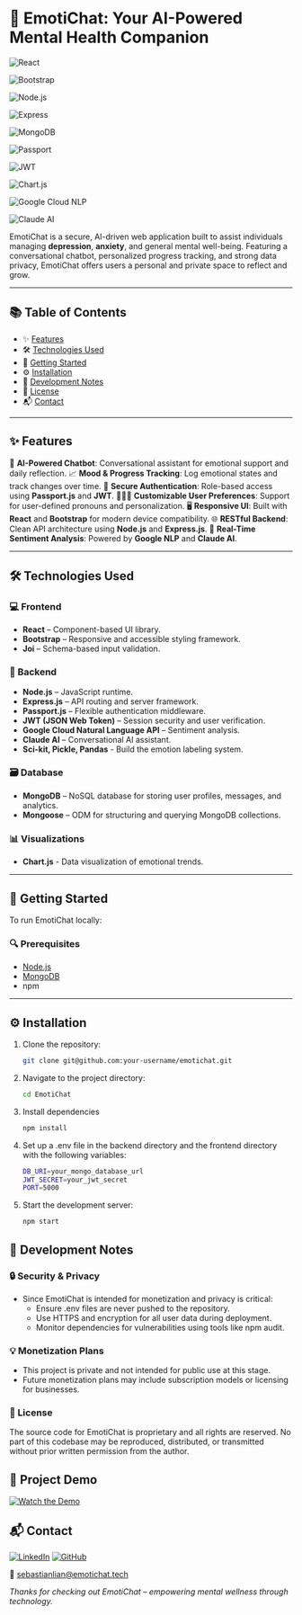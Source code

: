 # 🤖 EmotiChat: Your AI-Powered Mental Health Companion

![React](https://img.shields.io/badge/Frontend-React-blue?style=for-the-badge&logo=react)

![Bootstrap](https://img.shields.io/badge/Styling-Bootstrap-purple?style=for-the-badge&logo=bootstrap)

![Node.js](https://img.shields.io/badge/Backend-Node.js-green?style=for-the-badge&logo=node.js)

![Express](https://img.shields.io/badge/API-Express-black?style=for-the-badge&logo=express)

![MongoDB](https://img.shields.io/badge/Database-MongoDB-brightgreen?style=for-the-badge&logo=mongodb)

![Passport](https://img.shields.io/badge/Auth-Passport.js-orange?style=for-the-badge&logo=passport)

![JWT](https://img.shields.io/badge/Auth-JWT-blueviolet?style=for-the-badge&logo=jsonwebtokens)

![Chart.js](https://img.shields.io/badge/Charts-Chart.js-ff6384?style=for-the-badge&logo=chartdotjs&logoColor=white)

![Google Cloud NLP](https://img.shields.io/badge/NLP-Google%20Cloud-yellow?style=for-the-badge&logo=googlecloud)

![Claude AI](https://img.shields.io/badge/AI-Claude-9cf?style=for-the-badge)

EmotiChat is a secure, AI-driven web application built to assist individuals managing **depression**, **anxiety**, and general mental well-being. Featuring a conversational chatbot, personalized progress tracking, and strong data privacy, EmotiChat offers users a personal and private space to reflect and grow.

---

## 📚 Table of Contents

- ✨ [Features](#-features)
- 🛠️ [Technologies Used](#️-technologies-used)
- 🚀 [Getting Started](#-getting-started)
- ⚙️ [Installation](#️-installation)
- 🧠 [Development Notes](#-development-notes)
- 📄 [License](#-license)
- 📬 [Contact](#-contact)

---

## ✨ Features

💬 **AI-Powered Chatbot**: Conversational assistant for emotional support and daily reflection.
📈 **Mood & Progress Tracking**: Log emotional states and track changes over time.
🔐 **Secure Authentication**: Role-based access using **Passport.js** and **JWT**.
🧑‍🤝‍🧑 **Customizable User Preferences**: Support for user-defined pronouns and personalization.
🖥️ **Responsive UI**: Built with **React** and **Bootstrap** for modern device compatibility.
🌐 **RESTful Backend**: Clean API architecture using **Node.js** and **Express.js**.
🧠 **Real-Time Sentiment Analysis**: Powered by **Google NLP** and **Claude AI**.

---

## 🛠️ Technologies Used

### 💻 Frontend
- **React** – Component-based UI library.
- **Bootstrap** – Responsive and accessible styling framework.
- **Joi** – Schema-based input validation.

### 🔧 Backend
- **Node.js** – JavaScript runtime.
- **Express.js** – API routing and server framework.
- **Passport.js** – Flexible authentication middleware.
- **JWT (JSON Web Token)** – Session security and user verification.
- **Google Cloud Natural Language API** – Sentiment analysis.
- **Claude AI** – Conversational AI assistant.
- **Sci-kit, Pickle, Pandas** - Build the emotion labeling system.

### 🗃️ Database
- **MongoDB** – NoSQL database for storing user profiles, messages, and analytics.
- **Mongoose** – ODM for structuring and querying MongoDB collections.

### 📊 Visualizations
- **Chart.js** - Data visualization of emotional trends.

---

## 🚀 Getting Started

To run EmotiChat locally:

### 🔍 Prerequisites

- [Node.js](https://nodejs.org/)
- [MongoDB](https://www.mongodb.com/)
- npm

---

## ⚙️ Installation
1. Clone the repository:
   ```bash
   git clone git@github.com:your-username/emotichat.git
2. Navigate to the project directory:
   ```bash
   cd EmotiChat
3. Install dependencies
   ```bash
   npm install
4. Set up a .env file in the backend directory and the frontend directory with the following variables:
    ```bash
   DB_URI=your_mongo_database_url
    JWT_SECRET=your_jwt_secret
    PORT=5000
5. Start the development server:
    ```bash
   npm start

## 🧠 Development Notes

### 🔒 Security & Privacy
- Since EmotiChat is intended for monetization and privacy is critical:
  - Ensure .env files are never pushed to the repository.
  - Use HTTPS and encryption for all user data during deployment.
  - Monitor dependencies for vulnerabilities using tools like npm audit.

### 💡 Monetization Plans
- This project is private and not intended for public use at this stage.
- Future monetization plans may include subscription models or licensing for businesses.

### 📄 License
The source code for EmotiChat is proprietary and all rights are reserved. 
No part of this codebase may be reproduced, distributed, or transmitted without 
prior written permission from the author.

## 🎥 Project Demo
[![Watch the Demo](https://img.youtube.com/vi/4C2bSYtqemA/0.jpg)](https://youtu.be/4C2bSYtqemA?si=ScgMI4hzLFCF-ZMW)

## 📬 Contact
[![LinkedIn](https://img.shields.io/badge/LinkedIn-0077B5?style=for-the-badge&logo=linkedin&logoColor=white)](https://linkedin.com/in/sebastiancarmagnola)
[![GitHub](https://img.shields.io/badge/GitHub-181717?style=for-the-badge&logo=github&logoColor=white)](https://github.com/sebastianlian)

📧 [sebastianlian@emotichat.tech](mailto:sebastianlian@emotichat.tech)


_Thanks for checking out EmotiChat – empowering mental wellness through technology._
